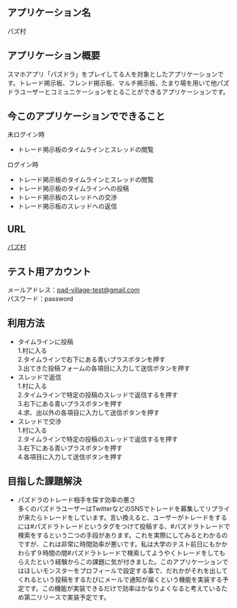## アプリケーション名
パズ村

## アプリケーション概要
スマホアプリ「パズドラ」をプレイしてる人を対象としたアプリケーションです。トレード掲示板、フレンド掲示板、マルチ掲示板、たまり場を用いて他パズドラユーザーとコミュニケーションをとることができるアプリケーションです。


## 今このアプリケーションでできること
未ログイン時
- トレード掲示板のタイムラインとスレッドの閲覧  

ログイン時
- トレード掲示板のタイムラインとスレッドの閲覧 
- トレード掲示板のタイムラインへの投稿
- トレード掲示板のスレッドへの交渉
- トレード掲示板のスレッドへの返信

## URL
[パズ村](pad-village.herokuapp.com)

## テスト用アカウント
メールアドレス：pad-village-test@gmail.com  
パスワード：password

## 利用方法
- タイムラインに投稿  
1.村に入る  
2.タイムラインで右下にある青いプラスボタンを押す  
3.出てきた投稿フォームの各項目に入力して送信ボタンを押す  
- スレッドで返信  
1.村に入る  
2.タイムラインで特定の投稿のスレッドで返信するを押す  
3.右下にある青いプラスボタンを押す  
4.求、出以外の各項目に入力して送信ボタンを押す  
- スレッドで交渉  
1.村に入る  
2.タイムラインで特定の投稿のスレッドで返信するを押す  
3.右下にある青いプラスボタンを押す  
4.各項目に入力して送信ボタンを押す  

## 目指した課題解決
- パズドラのトレード相手を探す効率の悪さ  
多くのパズドラユーザーはTwitterなどのSNSでトレードを募集してリプライが来たらトレードをしています。言い換えると、ユーザーがトレードをするには#パズドラトレードというタグをつけて投稿する、#パズドラトレードで検索をするという二つの手段があります。これを実際にしてみるとわかるのですが、これは非常に時間効率が悪いです。私は大学のテスト前日にもかかわらず９時間の間#パズドラトレードで検索してようやくトレードをしてもらえたという経験からこの課題に気が付きました。このアプリケーションではほしいモンスターをプロフィールで設定する事で、だれかがそれを出してくれるという投稿をするたびにメールで通知が届くという機能を実装する予定です。この機能が実装できるだけで効率はかなりよくなると考えているため第二リリースで実装予定です。

